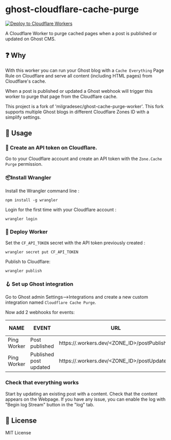 # ghost-cloudflare-cache-purge

[![Deploy to Cloudflare Workers](https://github.com/milgradesec/ghost-cache-purge-worker/actions/workflows/deploy.yml/badge.svg)](https://github.com/milgradesec/ghost-cache-purge-worker/actions/workflows/deploy.yml)

A Cloudflare Worker to purge cached pages when a post is published or updated on Ghost CMS.

## ❓ Why

With this worker you can run your Ghost blog with a `Cache Everything` Page Rule on Cloudflare and serve all content (including HTML pages) from Cloudflare's cache.

When a post is published or updated a Ghost webhook will trigger this worker to purge that page from the Cloudflare cache.

This project is a fork of 'milgradesec/ghost-cache-purge-worker'.
This fork supports multiple Ghost blogs in different Cloudflare Zones ID with a simplify settings.

## 📙 Usage

### 🔑 Create an API token on Cloudflare.

Go to your Cloudflare account and create an API token with the `Zone.Cache Purge` permission.

### 📦Install Wrangler

Install the Wrangler command line : 

```shell
npm install -g wrangler
```

Login for the first time with your Cloudflare account :

```shell
wrangler login
```

### 🚀 Deploy Worker

Set the `CF_API_TOKEN` secret with the API token previously created :

```shell
wrangler secret put CF_API_TOKEN
```

Publish to Cloudflare:

```shell
wrangler publish
```

### 🪝 Set up Ghost integration

Go to Ghost admin Settings-->Integrations and create a new custom integration named `Cloudflare Cache Purge`.

Now add 2 webhooks for events:

| NAME        | EVENT                  | URL                                                                    | LAST TRIGGERED |
| ----------- | ---------------------- | ---------------------------------------------------------------------- | -------------- |
| Ping Worker | Post published         | https://<YOUR-WORKER-SUBDOMAIN>.workers.dev/<ZONE_ID>/postPublished | Not triggered  |
| Ping Worker | Published post updated | https://<YOUR-WORKER-SUBDOMAIN>.workers.dev/<ZONE_ID>/postUpdated  | Not triggered  |

<!-- ### ⚙️ Configure Ghost caching -->

### Check that everything works 

Start by updating an existing post with a content. Check that the content appears on the Webpage.
If you have any issue, you can enable the log with "Begin log Stream" button in the "log" tab.

## 📜 License

MIT License
